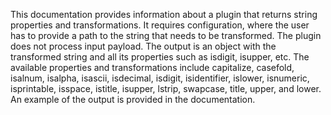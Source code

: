 This documentation provides information about a plugin that returns string properties and transformations. It requires configuration, where the user has to provide a path to the string that needs to be transformed. The plugin does not process input payload. The output is an object with the transformed string and all its properties such as isdigit, isupper, etc. The available properties and transformations include capitalize, casefold, isalnum, isalpha, isascii, isdecimal, isdigit, isidentifier, islower, isnumeric, isprintable, isspace, istitle, isupper, lstrip, swapcase, title, upper, and lower. An example of the output is provided in the documentation.

